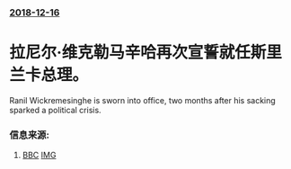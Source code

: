 ### [2018-12-16](/news/2018/12/16/index.md)

##### 
# 拉尼尔·维克勒马辛哈再次宣誓就任斯里兰卡总理。 

Ranil Wickremesinghe is sworn into office, two months after his sacking sparked a political crisis.


### 信息来源:

1. [BBC](https://www.bbc.co.uk/news/world-asia-46583284) [IMG](https://ichef.bbci.co.uk/news/1024/branded_news/5233/production/_104834012_20181216_125050.jpg)
